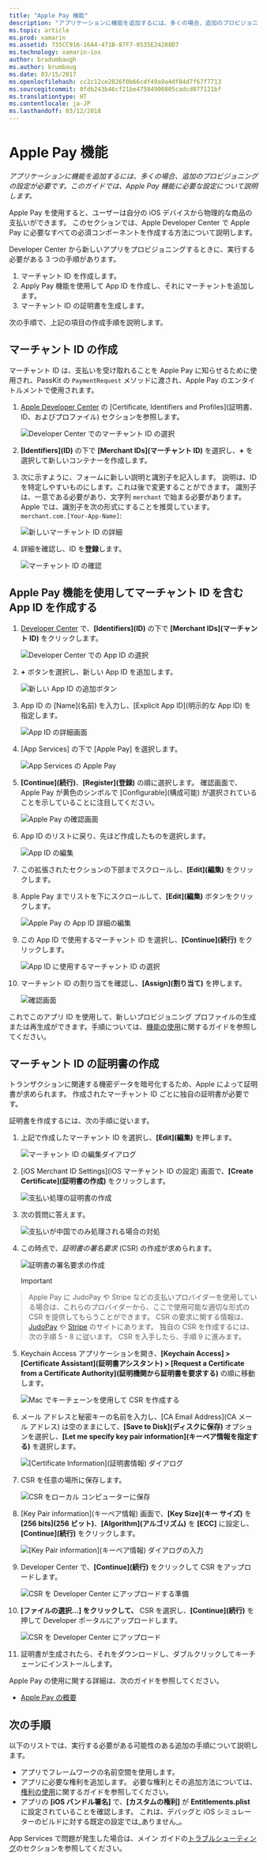 ```yaml
---
title: "Apple Pay 機能"
description: "アプリケーションに機能を追加するには、多くの場合、追加のプロビジョニングの設定が必要です。 このガイドでは、Apple Pay 機能に必要な設定について説明します。"
ms.topic: article
ms.prod: xamarin
ms.assetid: 735CC916-16A4-471B-87F7-0535E24288D7
ms.technology: xamarin-ios
author: bradumbaugh
ms.author: brumbaug
ms.date: 03/15/2017
ms.openlocfilehash: cc2c12ce2826f0b66cdf49a9a4df84d7f67f7713
ms.sourcegitcommit: 0fdb243b46cf21be47584900805cadcd077121bf
ms.translationtype: HT
ms.contentlocale: ja-JP
ms.lasthandoff: 03/12/2018
---
```

# <a name="apple-pay-capabilities"></a>Apple Pay 機能

_アプリケーションに機能を追加するには、多くの場合、追加のプロビジョニングの設定が必要です。このガイドでは、Apple Pay 機能に必要な設定について説明します。_

Apple Pay を使用すると、ユーザーは自分の iOS デバイスから物理的な商品の支払いができます。 このセクションでは、Apple Developer Center で Apple Pay に必要なすべての必須コンポーネントを作成する方法について説明します。

Developer Center から新しいアプリをプロビジョニングするときに、実行する必要がある 3 つの手順があります。

1.  マーチャント ID を作成します。
2.  Apply Pay 機能を使用して App ID を作成し、それにマーチャントを追加します。
3.  マーチャント ID の証明書を生成します。

次の手順で、上記の項目の作成手順を説明します。

<a name="merchantid" />

## <a name="create-merchant-id"></a>マーチャント ID の作成

マーチャント ID は、支払いを受け取れることを Apple Pay に知らせるために使用され、PassKit の `PaymentRequest` メソッドに渡され、Apple Pay のエンタイトルメントで使用されます。

1.  [Apple Developer Center](https://developer.apple.com/account/) の [Certificate, Identifiers and Profiles]\(証明書、ID、およびプロファイル\) セクションを参照します。 
 
    ![Developer Center でのマーチャント ID の選択](apple-pay-capabilities-images/image57.png)

2.  **[Identifiers]\(ID\)** の下で **[Merchant IDs]\(マーチャント ID\)** を選択し、**+** を選択して新しいコンテナーを作成します。  

3.  次に示すように、フォームに新しい説明と識別子を記入します。 説明は、ID を特定しやすいものにします。これは後で変更することができます。 識別子は、一意である必要があり、文字列 `merchant` で始まる必要があります。 Apple では、識別子を次の形式にすることを推奨しています。`merchant.com.[Your-App-Name]`:
   
    ![新しいマーチャント ID の詳細](apple-pay-capabilities-images/image58.png)

4.  詳細を確認し、ID を**登録**します。 
    
    ![マーチャント ID の確認](apple-pay-capabilities-images/image59.png)

<a name="appid" />

## <a name="create-an-app-id-with-the-apple-pay-capability-that-includes-the-merchant-id"></a>Apple Pay 機能を使用してマーチャント ID を含む App ID を作成する

1.  [Developer Center](https://developer.apple.com/account/) で、**[Identifiers]\(ID\)** の下で **[Merchant IDs]\(マーチャント ID\)** をクリックします。 
    
    ![Developer Center での App ID の選択](apple-pay-capabilities-images/image6.png)

2.  **+** ボタンを選択し、新しい App ID を追加します。 
   
    ![新しい App ID の追加ボタン](apple-pay-capabilities-images/image27.png)

3.  App ID の [Name]\(名前\) を入力し、[Explicit App ID]\(明示的な App ID\) を指定します。    
   
    ![App ID の詳細画面 ](apple-pay-capabilities-images/image35.png)

4.  [App Services] の下で [Apple Pay] を選択します。    
  
    ![App Services の Apple Pay](apple-pay-capabilities-images/image36.png)

5.  **[Continue]\(続行\)**、**[Register]\(登録\)** の順に選択します。 確認画面で、Apple Pay が黄色のシンボルで [Configurable]\(構成可能\) が選択されていることを示していることに注目してください。 
   
    ![Apple Pay の確認画面](apple-pay-capabilities-images/image37.png)

6.  App ID のリストに戻り、先ほど作成したものを選択します。  
   
    ![App ID の編集](apple-pay-capabilities-images/image38.png)

7.  この拡張されたセクションの下部までスクロールし、**[Edit]\(編集\)** をクリックします。
8.  Apple Pay までリストを下にスクロールして、**[Edit]\(編集\)** ボタンをクリックします。  
    
    ![Apple Pay の App ID 詳細の編集](apple-pay-capabilities-images/image39.png)

9.  この App ID で使用するマーチャント ID を選択し、**[Continue]\(続行\)** をクリックします。  
    
    ![App ID に使用するマーチャント ID の選択](apple-pay-capabilities-images/image40.png)

10. マーチャント ID の割り当てを確認し、**[Assign]\(割り当て\)** を押します。  
    
    ![確認画面](apple-pay-capabilities-images/image41.png)

これでこのアプリ ID を使用して、新しいプロビジョニング プロファイルの生成または再生成ができます。手順については、[機能の使用](~/ios/deploy-test/provisioning/capabilities/index.md)に関するガイドを参照してください。 

<a name="certificate" />

## <a name="create-a-certificate-for-your-merchant-id"></a>マーチャント ID の証明書の作成

トランザクションに関連する機密データを暗号化するため、Apple によって証明書が求められます。 作成されたマーチャント ID ごとに独自の証明書が必要です。 

証明書を作成するには、次の手順に従います。

1.  上記で作成したマーチャント ID を選択し、**[Edit]\(編集\)** を押します。 
    
    ![マーチャント ID の編集ダイアログ](apple-pay-capabilities-images/image42.png)

2.  [iOS Merchant ID Settings]\(iOS マーチャント ID の設定\) 画面で、**[Create Certificate]\(証明書の作成\)** をクリックします。 
   
    ![支払い処理の証明書の作成](apple-pay-capabilities-images/image43.png)

3.  次の質問に答えます。 

    ![支払いが中国でのみ処理される場合の対処](apple-pay-capabilities-images/image44.png)

4.  この時点で、_証明書の署名要求_ (CSR) の作成が求められます。 

    ![証明書の署名要求の作成](apple-pay-capabilities-images/image45.png)
    
    > [!IMPORTANT]
> Apple Pay に JudoPay や Stripe などの支払いプロバイダーを使用している場合は、これらのプロバイダーから、ここで使用可能な適切な形式の CSR を提供してもらうことができます。 CSR の要求に関する情報は、[JudoPay](https://www.judopay.com/docs/version-52/apple-pay/getting-started/#create-an-apple-pay-certificate) や [Stripe](https://stripe.com/docs/apple-pay/apps#csr) のサイトにあります。 独自の CSR を作成するには、次の手順 5 - 8 に従います。 CSR を入手したら、手順 9 に進みます。

5.  Keychain Access アプリケーションを開き、**[Keychain Access] > [Certificate Assistant]\(証明書アシスタント\) > [Request a Certificate from a Certificate Authority]\(証明機関から証明書を要求する\)** の順に移動します。 

     ![Mac でキーチェーンを使用して CSR を作成する](apple-pay-capabilities-images/image46.png)

6.  メール アドレスと秘密キーの名前を入力し、[CA Email Address]\(CA メール アドレス\) は空のままにして、**[Save to Disk]\(ディスクに保存\)** オプションを選択し、**[Let me specify key pair information]\(キーペア情報を指定する\)** を選択します。

     ![[Certificate Information]\(証明書情報\) ダイアログ](apple-pay-capabilities-images/image47.png)

7.  CSR を任意の場所に保存します。 

     ![CSR をローカル コンピューターに保存](apple-pay-capabilities-images/image48.png)

8.  [Key Pair information]\(キーペア情報\) 画面で、**[Key Size]\(キー サイズ\)** を **[256 bits]\(256 ビット\)**、**[Algorithm]\(アルゴリズム\)** を **[ECC]** に設定し、**[Continue]\(続行\)** をクリックします。

     ![[Key Pair information]\(キーペア情報\) ダイアログの入力](apple-pay-capabilities-images/image49.png)

9.  Developer Center で、**[Continue]\(続行\)** をクリックして CSR をアップロードします。 

     ![CSR を Developer Center にアップロードする準備](apple-pay-capabilities-images/image50.png)

10. **[ファイルの選択…] をクリックして、** CSR を選択し、**[Continue]\(続行\)** を押して Developer ポータルにアップロードします。 

     ![CSR を Developer Center にアップロード](apple-pay-capabilities-images/image51.png)

11. 証明書が生成されたら、それをダウンロードし、ダブルクリックしてキーチェーンにインストールします。

Apple Pay の使用に関する詳細は、次のガイドを参照してください。

*   [ Apple Pay の概要](~/ios/platform/apple-pay.md)

## <a name="next-steps"></a>次の手順
 
以下のリストでは、実行する必要がある可能性のある追加の手順について説明します。

* アプリでフレームワークの名前空間を使用します。
* アプリに必要な権利を追加します。 必要な権利とその追加方法については、[権利の使用](~/ios/deploy-test/provisioning/entitlements.md)に関するガイドを参照してください。
* アプリの **[iOS バンドル署名]** で、**[カスタムの権利]** が **Entitlements.plist** に設定されていることを確認します。 これは、デバッグと iOS シミュレーターのビルドに対する既定の設定では_ありません_。

App Services で問題が発生した場合は、メイン ガイドの[トラブルシューティング](~/ios/deploy-test/provisioning/capabilities/index.md)のセクションを参照してください。